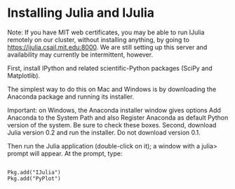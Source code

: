Installing Julia and IJulia
============================
Note: If you have MIT web certificates, you may be able to run IJulia remotely on our cluster, without installing anything, by going to https://ijulia.csail.mit.edu:8000. We are still setting up this server and availability may currently be intermittent, however.

First, install IPython and related scientific-Python packages (SciPy and Matplotlib). 


The simplest way to do this on Mac and Windows is by downloading the Anaconda package and running its installer.

Important: on Windows, the Anaconda installer window gives options Add Anaconda to the System Path and also Register Anaconda as default Python version of the system. Be sure to check these boxes.
Second, download Julia version 0.2 and run the installer. Do not download version 0.1. 

Then run the Julia application (double-click on it); a window with a julia> prompt will appear. At the prompt, type:

<pre><code>
Pkg.add("IJulia")
Pkg.add("PyPlot")
</code></pre>
